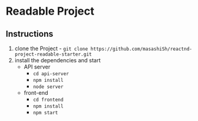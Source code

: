 # Readable Project

## Instructions

 1. clone the Project - `git clone https://github.com/masashiSh/reactnd-project-readable-starter.git`
 2. install the dependencies and start 
    * API server
        - `cd api-server`
        - `npm install`
        - `node server`
    * front-end
        - `cd frontend`
        - `npm install`
        - `npm start`
 